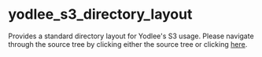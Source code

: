 yodlee_s3_directory_layout
==========================

Provides a standard directory layout for Yodlee's S3 usage.  Please navigate through the source tree by clicking either the source tree or clicking [here](https://github.com/joeandrewkey/yodlee_s3_directory_layout/tree/master/S3).

